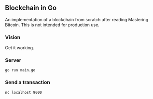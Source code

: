 ## Blockchain in Go

  An implementation of a blockchain from scratch after reading Mastering Bitcoin. This is not intended for production use.

### Vision

  Get it working.
  
### Server

  `go run main.go`

### Send a transaction

  `nc localhost 9000`
